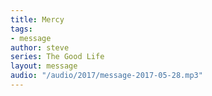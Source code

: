 ```yaml
---
title: Mercy
tags:
- message
author: steve
series: The Good Life
layout: message
audio: "/audio/2017/message-2017-05-28.mp3"
---
```

